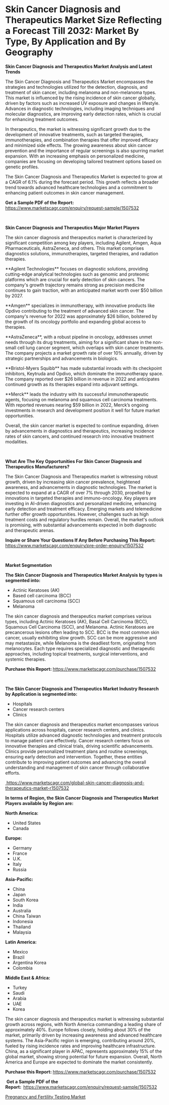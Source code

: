<p><h1>Skin Cancer Diagnosis and Therapeutics Market Size Reflecting a Forecast Till 2032: Market By Type, By Application and By Geography</h1></p><p><strong>Skin Cancer Diagnosis and Therapeutics Market Analysis and Latest Trends</strong></p>
<p><p>The Skin Cancer Diagnosis and Therapeutics Market encompasses the strategies and technologies utilized for the detection, diagnosis, and treatment of skin cancer, including melanoma and non-melanoma types. This market is influenced by the rising incidence of skin cancer globally, driven by factors such as increased UV exposure and changes in lifestyle. Advances in diagnostic technologies, including imaging techniques and molecular diagnostics, are improving early detection rates, which is crucial for enhancing treatment outcomes.</p><p>In therapeutics, the market is witnessing significant growth due to the development of innovative treatments, such as targeted therapies, immunotherapies, and combination therapies that offer improved efficacy and minimized side effects. The growing awareness about skin cancer prevention and the importance of regular screenings is also spurring market expansion. With an increasing emphasis on personalized medicine, companies are focusing on developing tailored treatment options based on genetic profiles.</p><p>The Skin Cancer Diagnosis and Therapeutics Market is expected to grow at a CAGR of 6.1% during the forecast period. This growth reflects a broader trend towards advanced healthcare technologies and a commitment to enhancing patient outcomes in skin cancer management.</p></p>
<p><strong>Get a Sample PDF of the Report:&nbsp;</strong> <a href="https://www.marketscagr.com/enquiry/request-sample/1507532?utm_campaign=3135&utm_medium=2&utm_source=Github&utm_content=ia&utm_term=23032025&utm_id=skin-cancer-diagnosis-and-therapeutics">https://www.marketscagr.com/enquiry/request-sample/1507532</a></p>
<p>&nbsp;</p>
<p><strong>Skin Cancer Diagnosis and Therapeutics Major Market Players</strong></p>
<p><p>The skin cancer diagnosis and therapeutics market is characterized by significant competition among key players, including Agilent, Amgen, Aqua Pharmaceuticals, AstraZeneca, and others. This market comprises diagnostics solutions, immunotherapies, targeted therapies, and radiation therapies.</p><p>**Agilent Technologies** focuses on diagnostic solutions, providing cutting-edge analytical technologies such as genomic and proteomic platforms which are crucial for early detection of skin cancers. The company's growth trajectory remains strong as precision medicine continues to gain traction, with an anticipated market worth over $50 billion by 2027.</p><p>**Amgen** specializes in immunotherapy, with innovative products like Opdivo contributing to the treatment of advanced skin cancer. The company's revenue for 2022 was approximately $26 billion, bolstered by the growth of its oncology portfolio and expanding global access to therapies.</p><p>**AstraZeneca**, with a robust pipeline in oncology, addresses unmet needs through its drug treatments, aiming for a significant share in the non-small cell lung cancer segment, which overlaps with skin cancer treatments. The company projects a market growth rate of over 10% annually, driven by strategic partnerships and advancements in biologics.</p><p>**Bristol-Myers Squibb** has made substantial inroads with its checkpoint inhibitors, Keytruda and Opdivo, which dominate the immunotherapy space. The company reported over $26 billion in revenue in 2022 and anticipates continued growth as its therapies expand into adjuvant settings.</p><p>**Merck** leads the industry with its successful immunotherapeutic agents, focusing on melanoma and squamous cell carcinoma treatments. With reported revenues nearing $59 billion in 2022, Merck’s ongoing investments in research and development position it well for future market opportunities.</p><p>Overall, the skin cancer market is expected to continue expanding, driven by advancements in diagnostics and therapeutics, increasing incidence rates of skin cancers, and continued research into innovative treatment modalities.</p></p>
<p>&nbsp;</p>
<p><strong>What Are The Key Opportunities For Skin Cancer Diagnosis and Therapeutics Manufacturers?</strong></p>
<p><p>The Skin Cancer Diagnosis and Therapeutics market is witnessing robust growth, driven by increasing skin cancer prevalence, heightened awareness, and advancements in diagnostic technologies. The market is expected to expand at a CAGR of over 7% through 2030, propelled by innovations in targeted therapies and immuno-oncology. Key players are investing in AI-driven diagnostics and personalized medicine, enhancing early detection and treatment efficacy. Emerging markets and telemedicine further offer growth opportunities. However, challenges such as high treatment costs and regulatory hurdles remain. Overall, the market's outlook is promising, with substantial advancements expected in both diagnostic and therapeutic arenas.</p></p>
<p><strong>Inquire or Share Your Questions If Any Before Purchasing This Report:</strong> <a href="https://www.marketscagr.com/enquiry/pre-order-enquiry/1507532?utm_campaign=3135&utm_medium=2&utm_source=Github&utm_content=ia&utm_term=23032025&utm_id=skin-cancer-diagnosis-and-therapeutics">https://www.marketscagr.com/enquiry/pre-order-enquiry/1507532</a></p>
<p>&nbsp;</p>
<p><strong>Market Segmentation</strong></p>
<p><strong>The Skin Cancer Diagnosis and Therapeutics Market Analysis by types is segmented into:</strong></p>
<p><ul><li>Actinic Keratoses (AK)</li><li>Based cell carcinoma (BCC)</li><li>Squamous cell carcinoma (SCC)</li><li>Melanoma</li></ul></p>
<p><p>The skin cancer diagnosis and therapeutics market comprises various types, including Actinic Keratoses (AK), Basal Cell Carcinoma (BCC), Squamous Cell Carcinoma (SCC), and Melanoma. Actinic Keratoses are precancerous lesions often leading to SCC. BCC is the most common skin cancer, usually exhibiting slow growth. SCC can be more aggressive and may metastasize, while Melanoma is the deadliest form, originating from melanocytes. Each type requires specialized diagnostic and therapeutic approaches, including topical treatments, surgical interventions, and systemic therapies.</p></p>
<p><strong>Purchase this Report:&nbsp;</strong><a href="https://www.marketscagr.com/purchase/1507532?utm_campaign=3135&utm_medium=2&utm_source=Github&utm_content=ia&utm_term=23032025&utm_id=skin-cancer-diagnosis-and-therapeutics">https://www.marketscagr.com/purchase/1507532</a></p>
<p>&nbsp;</p>
<p><strong>The Skin Cancer Diagnosis and Therapeutics Market Industry Research by Application is segmented into:</strong></p>
<p><ul><li>Hospitals</li><li>Cancer research centers</li><li>Clinics</li></ul></p>
<p><p>The skin cancer diagnosis and therapeutics market encompasses various applications across hospitals, cancer research centers, and clinics. Hospitals utilize advanced diagnostic technologies and treatment protocols to manage patient care effectively. Cancer research centers focus on innovative therapies and clinical trials, driving scientific advancements. Clinics provide personalized treatment plans and routine screenings, ensuring early detection and intervention. Together, these entities contribute to improving patient outcomes and advancing the overall understanding and management of skin cancer through collaborative efforts.</p></p>
<p><a href="https://www.marketscagr.com/global-skin-cancer-diagnosis-and-therapeutics-market-r1507532?utm_campaign=3135&utm_medium=2&utm_source=Github&utm_content=ia&utm_term=23032025&utm_id=skin-cancer-diagnosis-and-therapeutics">&nbsp;https://www.marketscagr.com/global-skin-cancer-diagnosis-and-therapeutics-market-r1507532</a></p>
<p><strong>In terms of Region, the Skin Cancer Diagnosis and Therapeutics Market Players available by Region are:</strong></p>
<p>
    <p> <strong> North America: </strong>
        <ul>
            <li>United States</li>
            <li>Canada</li>
        </ul>
        </p> 
    <p> <strong> Europe: </strong>
        <ul>
            <li>Germany</li>
            <li>France</li>
            <li>U.K.</li>
            <li>Italy</li>
            <li>Russia</li>
        </ul>
        </p> 
    <p> <strong> Asia-Pacific: </strong>
        <ul>
            <li>China</li>
            <li>Japan</li>
            <li>South Korea</li>
            <li>India</li>
            <li>Australia</li>
            <li>China Taiwan</li>
            <li>Indonesia</li>
            <li>Thailand</li>
            <li>Malaysia</li>
        </ul>
        </p> 
    <p> <strong> Latin America: </strong>
        <ul>
            <li>Mexico</li>
            <li>Brazil</li>
            <li>Argentina Korea</li>
            <li>Colombia</li>
        </ul>
        </p> 
    <p> <strong> Middle East & Africa: </strong>
        <ul>
            <li>Turkey</li>
            <li>Saudi</li>
            <li>Arabia</li>
            <li>UAE</li>
            <li>Korea</li>
        </ul>
    </p>
    </p>
<p><p>The skin cancer diagnosis and therapeutics market is witnessing substantial growth across regions, with North America commanding a leading share of approximately 40%. Europe follows closely, holding about 30% of the market, primarily driven by increasing awareness and advanced healthcare systems. The Asia-Pacific region is emerging, contributing around 20%, fueled by rising incidence rates and improving healthcare infrastructure. China, as a significant player in APAC, represents approximately 15% of the global market, showing strong potential for future expansion. Overall, North America and Europe are expected to dominate the market consistently.</p></p>
<p><strong>Purchase this Report: </strong><a href="https://www.marketscagr.com/purchase/1507532?utm_campaign=3135&utm_medium=2&utm_source=Github&utm_content=ia&utm_term=23032025&utm_id=skin-cancer-diagnosis-and-therapeutics">https://www.marketscagr.com/purchase/1507532</a></p>
<p>&nbsp;<strong>Get a Sample PDF of the Report:&nbsp;&nbsp;</strong><a href="https://www.marketscagr.com/enquiry/request-sample/1507532?utm_campaign=3135&utm_medium=2&utm_source=Github&utm_content=ia&utm_term=23032025&utm_id=skin-cancer-diagnosis-and-therapeutics">https://www.marketscagr.com/enquiry/request-sample/1507532</a></p>
<p><strong></strong></p>
<p><p><a href="https://github.com/alejnaouare/Market-Research-Report-List-1/blob/main/pregnancy-and-fertility-testing-market.md?utm_campaign=3135&utm_medium=2&utm_source=Github&utm_content=ia&utm_term=23032025&utm_id=skin-cancer-diagnosis-and-therapeutics">Pregnancy and Fertility Testing Market</a></p></p>